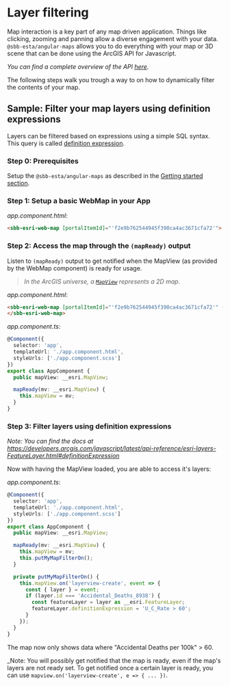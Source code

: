 # Layer filtering

Map interaction is a key part of any map driven application. Things like clicking, zooming and panning allow a diverse engagement with your data. `@sbb-esta/angular-maps` allows you to do everything with your map or 3D scene that can be done using the ArcGIS API for Javascript.

_You can find a complete overview of the API [here](https://developers.arcgis.com/javascript/latest/api-reference/)._

The following steps walk you trough a way to on how to dynamically filter the contents of your map.

## Sample: Filter your map layers using definition expressions

Layers can be filtered based on expressions using a simple SQL syntax. This query is called [definition expression](https://developers.arcgis.com/javascript/latest/api-reference/esri-layers-FeatureLayer.html#definitionExpression).

### Step 0: Prerequisites

Setup the `@sbb-esta/angular-maps` as described in the [Getting started section](/maps/introduction/getting-started).

### Step 1: Setup a basic WebMap in your App

_app.component.html_:

```html
<sbb-esri-web-map [portalItemId]="'f2e9b762544945f390ca4ac3671cfa72'"> </sbb-esri-web-map>
```

### Step 2: Access the map through the `(mapReady)` output

Listen to `(mapReady)` output to get notified when the MapView (as provided by the WebMap component) is ready for usage.

> _In the ArcGIS universe, a [`MapView`](https://developers.arcgis.com/javascript/latest/api-reference/esri-views-MapView.html) represents a 2D map._

_app.component.html_:

```html
<sbb-esri-web-map [portalItemId]="'f2e9b762544945f390ca4ac3671cfa72'" (mapReady)="mapReady($event)">
</sbb-esri-web-map>
```

_app.component.ts_:

```ts
@Component({
  selector: 'app',
  templateUrl: './app.component.html',
  styleUrls: ['./app.component.scss']
})
export class AppComponent {
  public mapView: __esri.MapView;

  mapReady(mv: __esri.MapView) {
    this.mapView = mv;
  }
}
```

### Step 3: Filter layers using definition expressions

_Note: You can find the docs at <https://developers.arcgis.com/javascript/latest/api-reference/esri-layers-FeatureLayer.html#definitionExpression>_

Now with having the MapView loaded, you are able to access it's layers:

_app.component.ts_:

```ts
@Component({
  selector: 'app',
  templateUrl: './app.component.html',
  styleUrls: ['./app.component.scss']
})
export class AppComponent {
  public mapView: __esri.MapView;

  mapReady(mv: __esri.MapView) {
    this.mapView = mv;
    this.putMyMapFilterOn();
  }

  private putMyMapFilterOn() {
    this.mapView.on('layerview-create', event => {
      const { layer } = event;
      if (layer.id === 'Accidental_Deaths_8938') {
        const featureLayer = layer as __esri.FeatureLayer;
        featureLayer.definitionExpression = 'U_C_Rate > 60';
      }
    });
  }
}
```

The map now only shows data where "Accidental Deaths per 100k" > 60.

\_Note: You will possibly get notified that the map is ready, even if the map's layers are not ready set. To get notified once a certain layer is ready, you can use `mapview.on('layerview-create', e => { ... })`.
